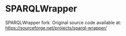 SPARQLWrapper
=============

SPARQLWrapper fork. Original source code available at: https://sourceforge.net/projects/sparql-wrapper/
